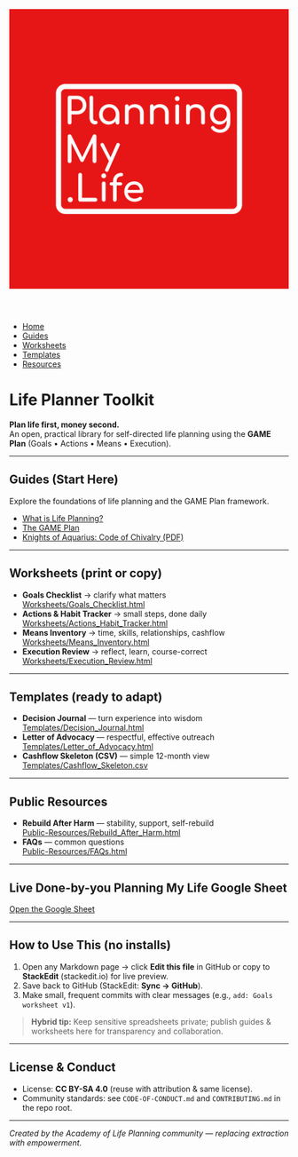 
<link rel="stylesheet" href="./style.css">

<header>
  <img src="./assets/Original.png" alt="Planning My Life Logo" class="logo">
</header>


<nav>
  <ul>
    <li><a href="./index.html">Home</a></li>
    <li><a href="./Guides/What-is-Life-Planning.html">Guides</a></li>
    <li><a href="./Worksheets/">Worksheets</a></li>
    <li><a href="./Templates/">Templates</a></li>
    <li><a href="./Public-Resources/">Resources</a></li>
  </ul>
</nav>

# Life Planner Toolkit

**Plan life first, money second.**  
An open, practical library for self-directed life planning using the **GAME Plan** (Goals • Actions • Means • Execution).

---

## Guides (Start Here)
Explore the foundations of life planning and the GAME Plan framework.

- [What is Life Planning?](./What-is-Life-Planning.html)  
- [The GAME Plan](./The-GAME-Plan.html)  
- [Knights of Aquarius: Code of Chivalry (PDF)](./Code-of-Chivalry.pdf)

---

## Worksheets (print or copy)
- **Goals Checklist** → clarify what matters  
  [Worksheets/Goals_Checklist.html](./Worksheets/Goals_Checklist.html)
- **Actions & Habit Tracker** → small steps, done daily  
  [Worksheets/Actions_Habit_Tracker.html](./Worksheets/Actions_Habit_Tracker.html)
- **Means Inventory** → time, skills, relationships, cashflow  
  [Worksheets/Means_Inventory.html](./Worksheets/Means_Inventory.html)
- **Execution Review** → reflect, learn, course-correct  
  [Worksheets/Execution_Review.html](./Worksheets/Execution_Review.html)

---

## Templates (ready to adapt)
- **Decision Journal** — turn experience into wisdom  
  [Templates/Decision_Journal.html](./Templates/Decision_Journal.html)
- **Letter of Advocacy** — respectful, effective outreach  
  [Templates/Letter_of_Advocacy.html](./Templates/Letter_of_Advocacy.html)
- **Cashflow Skeleton (CSV)** — simple 12-month view  
  [Templates/Cashflow_Skeleton.csv](./Templates/Cashflow_Skeleton.csv)

---

## Public Resources
- **Rebuild After Harm** — stability, support, self-rebuild  
  [Public-Resources/Rebuild_After_Harm.html](./Public-Resources/Rebuild_After_Harm.html)
- **FAQs** — common questions  
  [Public-Resources/FAQs.html](./Public-Resources/FAQs.html)

---

## Live Done-by-you Planning My Life Google Sheet
[Open the Google Sheet](https://docs.google.com/spreadsheets/d/e/2PACX-1vSpDiQkEKvEX13tdtLqpSlr_C0wSkt1baUWYJuoJswyYmnus15NWyK4nqLmoS6xjRmoUf0lTPGYjOml/pubhtml)

---

## How to Use This (no installs)
1. Open any Markdown page → click **Edit this file** in GitHub or copy to **StackEdit** (stackedit.io) for live preview.  
2. Save back to GitHub (StackEdit: **Sync → GitHub**).  
3. Make small, frequent commits with clear messages (e.g., `add: Goals worksheet v1`).

> **Hybrid tip:** Keep sensitive spreadsheets private; publish guides & worksheets here for transparency and collaboration.

---

## License & Conduct
- License: **CC BY-SA 4.0** (reuse with attribution & same license).  
- Community standards: see `CODE-OF-CONDUCT.md` and `CONTRIBUTING.md` in the repo root.

---

*Created by the Academy of Life Planning community — replacing extraction with empowerment.*


